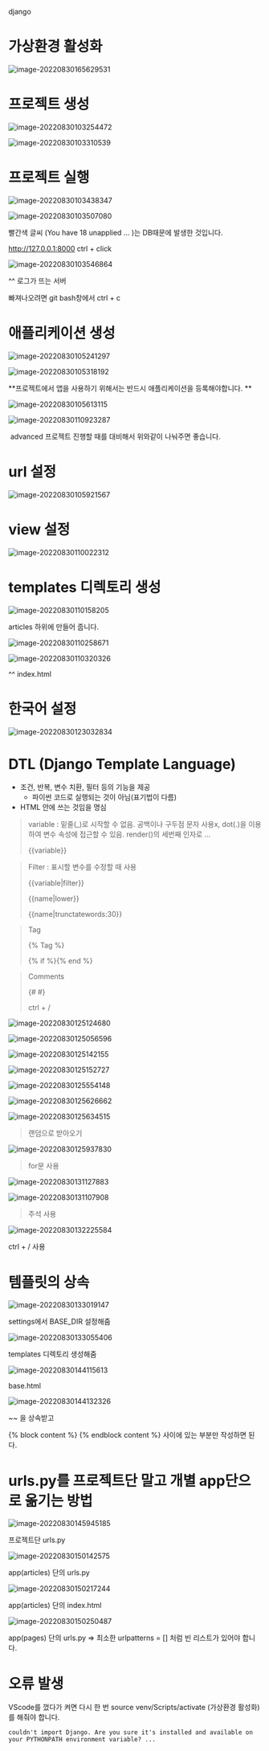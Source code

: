 django



# 가상환경 활성화



![image-20220830165629531](./django설정.assets/image-20220830165629531.png)

# 프로젝트 생성

![image-20220830103254472](./django설정.assets/image-20220830103254472.png)

![image-20220830103310539](./django설정.assets/image-20220830103310539.png)



# 프로젝트 실행

![image-20220830103438347](./django설정.assets/image-20220830103438347.png)

![image-20220830103507080](./django설정.assets/image-20220830103507080.png)

빨간색 글씨 (You have 18 unapplied ... )는 DB때문에 발생한 것입니다.

http://127.0.0.1:8000 ctrl + click

![image-20220830103546864](./django설정.assets/image-20220830103546864.png)

^^ 로그가 뜨는 서버

빠져나오려면 git bash창에서 ctrl + c



# 애플리케이션 생성

![image-20220830105241297](./django설정.assets/image-20220830105241297.png)

![image-20220830105318192](./django설정.assets/image-20220830105318192.png)



**프로젝트에서 앱을 사용하기 위해서는 반드시 애플리케이션을 등록해야합니다. **

![image-20220830105613115](./django설정.assets/image-20220830105613115.png)

![image-20220830110923287](./django설정.assets/image-20220830110923287.png)

​											advanced 프로젝트 진행할 때를 대비해서 위와같이 나눠주면 좋습니다.

# url 설정

![image-20220830105921567](./django설정.assets/image-20220830105921567.png)





# view 설정

![image-20220830110022312](./django설정.assets/image-20220830110022312.png)





# templates 디렉토리 생성

![image-20220830110158205](./django설정.assets/image-20220830110158205.png)

articles 하위에 만들어 줍니다.

![image-20220830110258671](./django설정.assets/image-20220830110258671.png)

![image-20220830110320326](./django설정.assets/image-20220830110320326.png)

^^ index.html





# 한국어 설정

![image-20220830123032834](./django설정.assets/image-20220830123032834.png)





# DTL (Django Template Language)

- 조건, 반복, 변수 치환, 필터 등의 기능을 제공
  - 파이썬 코드로 실행되는 것이 아님(표기법이 다름)
- HTML 안에 쓰는 것임을 명심



> variable :  밑줄(_)로 시작할 수 없음. 공백이나 구두점 문자 사용x, dot(.)을 이용하여 변수 속성에 접근할 수 있음. render()의 세번째 인자로 ...
>
> {{variable}}



> Filter : 표시할 변수를 수정할 때 사용
>
> {{variable|filter}}
>
> {{name|lower}}
>
> {{name|trunctatewords:30}}



> Tag
>
> {% Tag %}
>
> {% if %}{% end %}



> Comments
>
> {# #}
>
> ctrl + /



![image-20220830125124680](./django설정.assets/image-20220830125124680.png)

![image-20220830125056596](./django설정.assets/image-20220830125056596.png)

![image-20220830125142155](./django설정.assets/image-20220830125142155.png)

![image-20220830125152727](./django설정.assets/image-20220830125152727.png)

![image-20220830125554148](./django설정.assets/image-20220830125554148.png)

![image-20220830125626662](./django설정.assets/image-20220830125626662.png)

![image-20220830125634515](./django설정.assets/image-20220830125634515.png)



> 랜덤으로 받아오기

![image-20220830125937830](./django설정.assets/image-20220830125937830.png)



> for문 사용

![image-20220830131127883](./django설정.assets/image-20220830131127883.png)

![image-20220830131107908](./django설정.assets/image-20220830131107908.png)



> 주석 사용

![image-20220830132225584](./django설정.assets/image-20220830132225584.png)

ctrl + / 사용







# 템플릿의 상속

![image-20220830133019147](./django설정.assets/image-20220830133019147.png)

settings에서 BASE_DIR 설정해줌





![image-20220830133055406](./django설정.assets/image-20220830133055406.png)

templates 디렉토리 생성해줌



![image-20220830144115613](./django설정.assets/image-20220830144115613.png)

base.html



![image-20220830144132326](./django설정.assets/image-20220830144132326.png)



<DOCTYPE html> ~~ <html> 을 상속받고

{% block content %} {% endblock content %}  사이에 있는 부분만 작성하면 된다.





# urls.py를 프로젝트단 말고 개별 app단으로 옮기는 방법

![image-20220830145945185](./django설정.assets/image-20220830145945185.png)

프로젝트단 urls.py



![image-20220830150142575](./django설정.assets/image-20220830150142575.png)

app(articles) 단의 urls.py



![image-20220830150217244](./django설정.assets/image-20220830150217244.png)

app(articles) 단의 index.html



![image-20220830150250487](./django설정.assets/image-20220830150250487.png)

app(pages) 단의 urls.py  => 최소한 urlpatterns = [] 처럼 빈 리스트가 있어야 합니다.





# 오류 발생

VScode를 껐다가 켜면 다시 한 번 source venv/Scripts/activate (가상환경 활성화)를 해줘야 합니다.

```
couldn't import Django. Are you sure it's installed and available on your PYTHONPATH environment variable? ...
```

